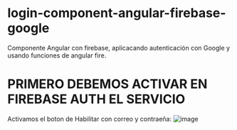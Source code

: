 # login-component-angular-firebase-google
Componente Angular con firebase, aplicacando autenticación con Google y usando funciones de angular fire.

# PRIMERO DEBEMOS ACTIVAR EN FIREBASE AUTH EL SERVICIO
Activamos el boton de Habilitar con correo y contraeña:
![image](https://github.com/user-attachments/assets/0b3c30ca-cab5-4dd3-af7b-e0352fedb751)

